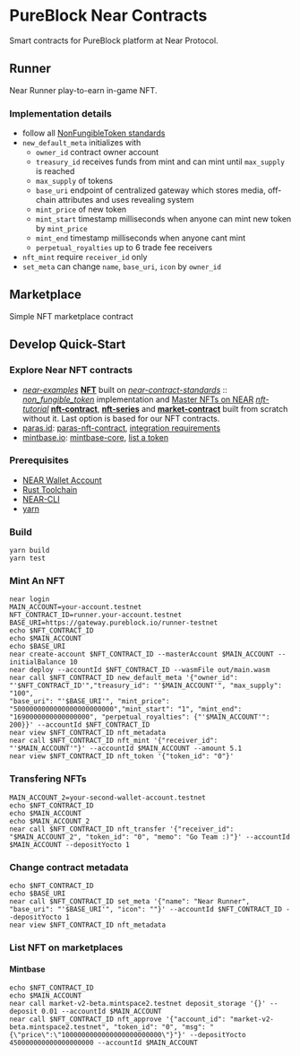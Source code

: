 # PureBlock Near Contracts

Smart contracts for PureBlock platform at Near Protocol.

## Runner

Near Runner play-to-earn in-game NFT. 

### Implementation details

* follow all [NonFungibleToken standards](https://nomicon.io/Standards/Tokens/NonFungibleToken/)
* `new_default_meta` initializes with
  * `owner_id` contract owner account
  * `treasury_id` receives funds from mint and can mint until `max_supply` is reached
  * `max_supply` of tokens
  * `base_uri` endpoint of centralized gateway which stores media, off-chain attributes and uses revealing system
  * `mint_price` of new token
  * `mint_start` timestamp milliseconds when anyone can mint new token by `mint_price`
  * `mint_end` timestamp milliseconds when anyone cant mint
  * `perpetual_royalties` up to 6 trade fee receivers
* `nft_mint` require `receiver_id` only
* `set_meta` can change `name`, `base_uri`, `icon` by `owner_id`

## Marketplace

Simple NFT marketplace contract

## Develop Quick-Start

### Explore Near NFT contracts
* *[near-examples](https://github.com/near-examples)* **[NFT](https://github.com/near-examples/NFT)** built on *[near-contract-standards](https://github.com/near/near-sdk-rs/tree/master/near-contract-standards)* :: *[non_fungible_token](https://github.com/near/near-sdk-rs/tree/master/near-contract-standards/src/non_fungible_token)* implementation and [Master NFTs on NEAR](https://docs.near.org/tutorials/nfts/introduction#) *[nft-tutorial](https://github.com/near-examples/nft-tutorial)* **[nft-contract](https://github.com/near-examples/nft-tutorial/tree/main/nft-contract)**, **[nft-series](https://github.com/near-examples/nft-tutorial/tree/main/nft-series)** and **[market-contract](https://github.com/near-examples/nft-tutorial/tree/main/market-contract)** built from scratch without it. Last option is based for our NFT contracts.
* [paras.id](https://paras.id): [paras-nft-contract](https://github.com/ParasHQ/paras-nft-contract), [integration requirements](https://docs.paras.id/nft-smart-contract-integration)
* [mintbase.io](https://mintbase.io): [mintbase-core](https://github.com/Mintbase/mintbase-core), [list a token](https://docs.mintbase.io/dev/smart-contracts/core-addresses/marketplace-2.0) 

### Prerequisites

* [NEAR Wallet Account](wallet.testnet.near.org)
* [Rust Toolchain](https://docs.near.org/develop/prerequisites)
* [NEAR-CLI](https://docs.near.org/tools/near-cli#setup)
* [yarn](https://classic.yarnpkg.com/en/docs/install#mac-stable)

### Build
```=bash
yarn build
yarn test
```

### Mint An NFT

```=bash
near login
MAIN_ACCOUNT=your-account.testnet
NFT_CONTRACT_ID=runner.your-account.testnet
BASE_URI=https://gateway.pureblock.io/runner-testnet
echo $NFT_CONTRACT_ID
echo $MAIN_ACCOUNT
echo $BASE_URI
near create-account $NFT_CONTRACT_ID --masterAccount $MAIN_ACCOUNT --initialBalance 10
near deploy --accountId $NFT_CONTRACT_ID --wasmFile out/main.wasm
near call $NFT_CONTRACT_ID new_default_meta '{"owner_id": "'$NFT_CONTRACT_ID'","treasury_id": "'$MAIN_ACCOUNT'", "max_supply": "100", 
"base_uri": "'$BASE_URI'", "mint_price": "5000000000000000000000000","mint_start": "1", "mint_end": "1690000000000000000", "perpetual_royalties": {"'$MAIN_ACCOUNT'": 200}}' --accountId $NFT_CONTRACT_ID
near view $NFT_CONTRACT_ID nft_metadata
near call $NFT_CONTRACT_ID nft_mint '{"receiver_id": "'$MAIN_ACCOUNT'"}' --accountId $MAIN_ACCOUNT --amount 5.1
near view $NFT_CONTRACT_ID nft_token '{"token_id": "0"}'
```

### Transfering NFTs

```bash=
MAIN_ACCOUNT_2=your-second-wallet-account.testnet
echo $NFT_CONTRACT_ID
echo $MAIN_ACCOUNT
echo $MAIN_ACCOUNT_2
near call $NFT_CONTRACT_ID nft_transfer '{"receiver_id": "$MAIN_ACCOUNT_2", "token_id": "0", "memo": "Go Team :)"}' --accountId $MAIN_ACCOUNT --depositYocto 1
```

### Change contract metadata
```bash=
echo $NFT_CONTRACT_ID
echo $BASE_URI
near call $NFT_CONTRACT_ID set_meta '{"name": "Near Runner", "base_uri": "'$BASE_URI'", "icon": ""}' --accountId $NFT_CONTRACT_ID --depositYocto 1
near view $NFT_CONTRACT_ID nft_metadata
```

### List NFT on marketplaces

#### Mintbase
```
echo $NFT_CONTRACT_ID
echo $MAIN_ACCOUNT
near call market-v2-beta.mintspace2.testnet deposit_storage '{}' --deposit 0.01 --accountId $MAIN_ACCOUNT
near call $NFT_CONTRACT_ID nft_approve '{"account_id": "market-v2-beta.mintspace2.testnet", "token_id": "0", "msg": "{\"price\":\"1000000000000000000000000\"}"}' --depositYocto 450000000000000000000 --accountId $MAIN_ACCOUNT
```
